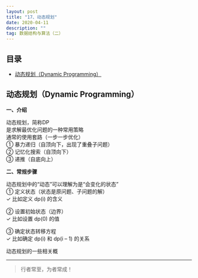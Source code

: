 ```yaml
---
layout: post
title: "17、动态规划"
date: 2020-04-11
description: ""
tag: 数据结构与算法（二）
---
```







## 目录

* [动态规划（Dynamic Programming）](#content1)




<!-- ************************************************ -->
## <a id="content1"></a>动态规划（Dynamic Programming）

**一、介绍**

动态规划，简称DP      
是求解最优化问题的一种常用策略      
通常的使用套路（一步一步优化）      
① 暴力递归（自顶向下，出现了重叠子问题）      
② 记忆化搜索（自顶向下）      
③ 递推（自底向上）    

**二、常规步骤**

动态规划中的“动态”可以理解为是“会变化的状态”       
① 定义状态（状态是原问题、子问题的解）       
✓ 比如定义 dp(i) 的含义       

② 设置初始状态（边界）       
✓ 比如设置 dp(0) 的值       

③ 确定状态转移方程       
✓ 比如确定 dp(i) 和 dp(i – 1) 的关系       
  


动态规划的一些相关概
 




----------
>  行者常至，为者常成！



